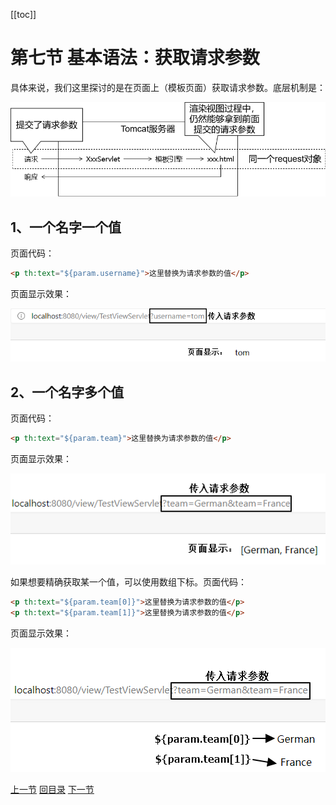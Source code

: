 [[toc]]

# 第七节 基本语法：获取请求参数

具体来说，我们这里探讨的是在页面上（模板页面）获取请求参数。底层机制是：

![./images](./images/img020.png)

## 1、一个名字一个值

页面代码：

```html
<p th:text="${param.username}">这里替换为请求参数的值</p>
```

页面显示效果：

![./images](./images/img015.png)

## 2、一个名字多个值

页面代码：

```html
<p th:text="${param.team}">这里替换为请求参数的值</p>
```

页面显示效果：

![./images](./images/img016.png)

如果想要精确获取某一个值，可以使用数组下标。页面代码：

```html
<p th:text="${param.team[0]}">这里替换为请求参数的值</p>
<p th:text="${param.team[1]}">这里替换为请求参数的值</p>
```

页面显示效果：

![./images](./images/img017.png)

[上一节](verse06.html) [回目录](index.html) [下一节](verse08.html)